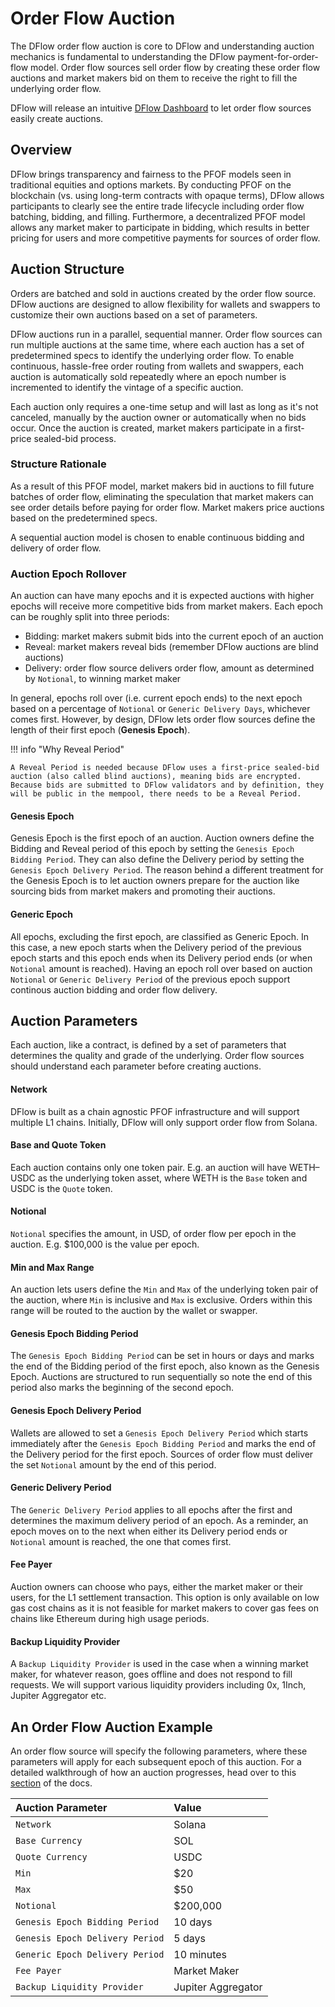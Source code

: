 # Order Flow Auction

The DFlow order flow auction is core to DFlow and understanding auction mechanics is fundamental to understanding the DFlow payment-for-order-flow model. Order flow sources sell order flow by creating these order flow auctions and market makers bid on them to receive the right to fill the underlying order flow.

DFlow will release an intuitive [DFlow Dashboard](dashboard.md) to let order flow sources easily create auctions.

## Overview

DFlow brings transparency and fairness to the PFOF models seen in traditional equities and options markets. By conducting PFOF on the blockchain (vs. using long-term contracts with opaque terms), DFlow allows participants to clearly see the entire trade lifecycle including order flow batching, bidding, and filling. Furthermore, a decentralized PFOF model allows any market maker to participate in bidding, which results in better pricing for users and more competitive payments for sources of order flow.

## Auction Structure

Orders are batched and sold in auctions created by the order flow source. DFlow auctions are designed to allow flexibility for wallets and swappers to customize their own auctions based on a set of parameters.

DFlow auctions run in a parallel, sequential manner. Order flow sources can run multiple auctions at the same time, where each auction has a set of predetermined specs to identify the underlying order flow. To enable continuous, hassle-free order routing from wallets and swappers, each auction is automatically sold repeatedly where an epoch number is incremented to identify the vintage of a specific auction.

Each auction only requires a one-time setup and will last as long as it's not canceled, manually by the auction owner or automatically when no bids occur. Once the auction is created, market makers participate in a first-price sealed-bid process.

### Structure Rationale

As a result of this PFOF model, market makers bid in auctions to fill future batches of order flow, eliminating the speculation that market makers can see order details before paying for order flow. Market makers price auctions based on the predetermined specs.

A sequential auction model is chosen to enable continuous bidding and delivery of order flow.

### Auction Epoch Rollover

An auction can have many epochs and it is expected auctions with higher epochs will receive more competitive bids from market makers. Each epoch can be roughly split into three periods:

- Bidding: market makers submit bids into the current epoch of an auction
- Reveal: market makers reveal bids (remember DFlow auctions are blind auctions)
- Delivery: order flow source delivers order flow, amount as determined by `Notional`, to winning market maker

In general, epochs roll over (i.e. current epoch ends) to the next epoch based on a percentage of `Notional` or `Generic Delivery Days`, whichever comes first. However, by design, DFlow lets order flow sources define the length of their first epoch (**Genesis Epoch**).

!!! info "Why Reveal Period"

    A Reveal Period is needed because DFlow uses a first-price sealed-bid auction (also called blind auctions), meaning bids are encrypted. Because bids are submitted to DFlow validators and by definition, they will be public in the mempool, there needs to be a Reveal Period.

#### Genesis Epoch

Genesis Epoch is the first epoch of an auction. Auction owners define the Bidding and Reveal period of this epoch by setting the `Genesis Epoch Bidding Period`. They can also define the Delivery period by setting the `Genesis Epoch Delivery Period`. The reason behind a different treatment for the Genesis Epoch is to let auction owners prepare for the auction like sourcing bids from market makers and promoting their auctions.

#### Generic Epoch

All epochs, excluding the first epoch, are classified as Generic Epoch. In this case, a new epoch starts when the Delivery period of the previous epoch starts and this epoch ends when its Delivery period ends (or when `Notional` amount is reached). Having an epoch roll over based on auction `Notional` or `Generic Delivery Period` of the previous epoch support continous auction bidding and order flow delivery.

## Auction Parameters

Each auction, like a contract, is defined by a set of parameters that determines the quality and grade of the underlying. Order flow sources should understand each parameter before creating auctions.

#### Network

DFlow is built as a chain agnostic PFOF infrastructure and will support multiple L1 chains. Initially, DFlow will only support order flow from Solana.

#### Base and Quote Token

Each auction contains only one token pair. E.g. an auction will have WETH–USDC as the underlying token asset, where WETH is the `Base` token and USDC is the `Quote` token.

#### Notional

`Notional` specifies the amount, in USD, of order flow per epoch in the auction. E.g. $100,000 is the value per epoch.

#### Min and Max Range

An auction lets users define the `Min` and `Max` of the underlying token pair of the auction, where `Min` is inclusive and `Max` is exclusive. Orders within this range will be routed to the auction by the wallet or swapper.

#### Genesis Epoch Bidding Period

The `Genesis Epoch Bidding Period` can be set in hours or days and marks the end of the Bidding period of the first epoch, also known as the Genesis Epoch. Auctions are structured to run sequentially so note the end of this period also marks the beginning of the second epoch.

#### Genesis Epoch Delivery Period

Wallets are allowed to set a `Genesis Epoch Delivery Period` which starts immediately after the `Genesis Epoch Bidding Period` and marks the end of the Delivery period for the first epoch. Sources of order flow must deliver the set `Notional` amount by the end of this period.

#### Generic Delivery Period

The `Generic Delivery Period` applies to all epochs after the first and determines the maximum delivery period of an epoch. As a reminder, an epoch moves on to the next when either its Delivery period ends or `Notional` amount is reached, the one that comes first.

#### Fee Payer

Auction owners can choose who pays, either the market maker or their users, for the L1 settlement transaction. This option is only available on low gas cost chains as it is not feasible for market makers to cover gas fees on chains like Ethereum during high usage periods.

#### Backup Liquidity Provider

A `Backup Liquidity Provider` is used in the case when a winning market maker, for whatever reason, goes offline and does not respond to fill requests. We will support various liquidity providers including 0x, 1Inch, Jupiter Aggregator etc.

## An Order Flow Auction Example

An order flow source will specify the following parameters, where these parameters will apply for each subsequent epoch of this auction. For a detailed walkthrough of how an auction progresses, head over to this [section](understanding-auction-behavior.md) of the docs.

| Auction Parameter               | Value              |
| :------------------------------ | :----------------- |
| `Network`                       | Solana             |
| `Base Currency`                 | SOL                |
| `Quote Currency`                | USDC               |
| `Min`                           | $20                |
| `Max`                           | $50                |
| `Notional`                      | $200,000           |
| `Genesis Epoch Bidding Period`  | 10 days            |
| `Genesis Epoch Delivery Period` | 5 days             |
| `Generic Epoch Delivery Period` | 10 minutes         |
| `Fee Payer`                     | Market Maker       |
| `Backup Liquidity Provider`     | Jupiter Aggregator |
